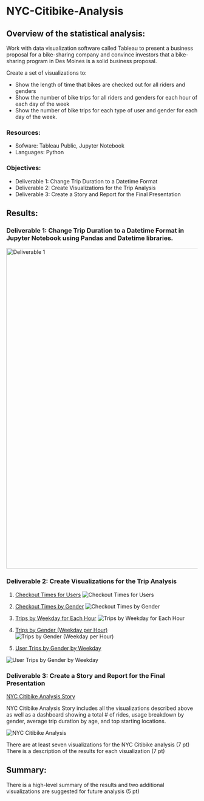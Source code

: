 # NYC-Citibike-Analysis

## Overview of the statistical analysis:

Work with data visualization software called Tableau to present a business proposal for a bike-sharing company and convince investors that a bike-sharing program in Des Moines is a solid business proposal. 

Create a set of visualizations to:

- Show the length of time that bikes are checked out for all riders and genders
- Show the number of bike trips for all riders and genders for each hour of each day of the week
- Show the number of bike trips for each type of user and gender for each day of the week. 

### Resources:
- Sofware: Tableau Public, Jupyter Notebook
- Languages: Python

### Objectives:
- Deliverable 1: Change Trip Duration to a Datetime Format 
- Deliverable 2: Create Visualizations for the Trip Analysis
- Deliverable 3: Create a Story and Report for the Final Presentation

## Results:

### Deliverable 1: Change Trip Duration to a Datetime Format in Jupyter Notebook using Pandas and Datetime libraries.

<img width="845" alt="Deliverable 1" src="https://user-images.githubusercontent.com/93845867/161459783-e1c7135d-b66b-4c61-92b9-b450127d86f6.png">

### Deliverable 2: Create Visualizations for the Trip Analysis
1. [Checkout Times for Users](https://public.tableau.com/views/CheckoutTimesforUsers_16489733516520/CheckoutTimesforUsers?:language=en-US&:display_count=n&:origin=viz_share_link)
![Checkout Times for Users](https://user-images.githubusercontent.com/93845867/161459933-198db525-118f-47c1-8dac-2ec398199a79.png)

2. [Checkout Times by Gender](https://public.tableau.com/views/CheckoutTimesbyGender_16489736627620/CheckoutTimesbyGender?:language=en-US&:retry=yes&:display_count=n&:origin=viz_share_link)
![Checkout Times by Gender](https://user-images.githubusercontent.com/93845867/161460092-8f256108-9ea1-4248-93ce-3033f8879c06.png)

3. [Trips by Weekday for Each Hour](https://public.tableau.com/views/TripsbyWeekdayforEachHour_16490299730210/TripsbyWeekdayforEachHour?:language=en-US&:retry=yes&:display_count=n&:origin=viz_share_link)
![Trips by Weekday for Each Hour](https://user-images.githubusercontent.com/93845867/161460200-4aaf00ab-9f79-40ae-ab44-4ae01d7b55f7.png)

4. [Trips by Gender (Weekday per Hour)](https://public.tableau.com/views/TripsbyGenderWeekdayperHour_16490306075010/TripsbyGenderWeekdayperHour?:language=en-US&:retry=yes&:display_count=n&:origin=viz_share_link)
![Trips by Gender (Weekday per Hour) ](https://user-images.githubusercontent.com/93845867/161460298-87e2c690-1609-42e7-825d-e51ad942eaf4.png)

5. [User Trips by Gender by Weekday](https://public.tableau.com/views/UserTripsbyGenderbyWeekday_16490315054050/UserTripsbyGenderbyWeekday?:language=en-US&:retry=yes&:display_count=n&:origin=viz_share_link)

![User Trips by Gender by Weekday](https://user-images.githubusercontent.com/93845867/161460418-d4c3bf61-840b-447f-ae7e-1c102fd84260.png)

### Deliverable 3: Create a Story and Report for the Final Presentation

[NYC Citibike Analysis Story](https://public.tableau.com/views/NYCCitibikeAnalysis_16490331701300/NYCCitibikeAnalysis?:language=en-US&:retry=yes&:display_count=n&:origin=viz_share_link)

NYC Citibike Analysis Story includes all the visualizations described above as well as a dashboard showing a total # of rides, usage
breakdown by gender, average trip duration by age, and top starting locations.

![NYC Citibike Analysis](https://user-images.githubusercontent.com/93845867/161462053-1b6f01e8-55ea-42e3-9cbe-c9c3ed12634d.png)

There are at least seven visualizations for the NYC Citibike analysis (7 pt)
There is a description of the results for each visualization (7 pt)

## Summary:

There is a high-level summary of the results and two additional visualizations are suggested for future analysis (5 pt)
 
